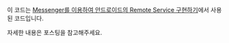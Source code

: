 이 코드는 [Messenger를 이용하여 안드로이드의 Remote Service 구현하기](https://codechacha.com/ko/remoteservice-messenger/)에서 사용된 코드입니다.

자세한 내용은 포스팅을 참고해주세요.
